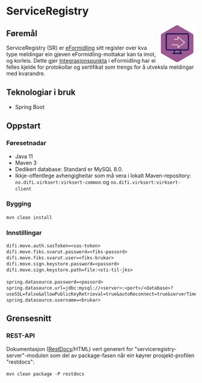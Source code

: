 # ServiceRegistry

<img style="float:right" width="100" height="100" src="docs/EF.png" alt="ServiceRegistry - ein komponent i eFormidling">

## Føremål
ServiceRegistry (SR) er [eFormidling](https://docs.digdir.no/docs/eFormidling/Introduksjon/) sitt register over kva type meldingar ein gjeven eFormidling-mottakar kan ta imot, og korleis. Dette gjer [Integrasjonspunkta](https://github.com/felleslosninger/efm-integrasjonspunkt/) i eFormidling har ei felles kjelde for protokollar og sertifikat som trengs for å utveksla meldingar med kvarandre.

## Teknologiar i bruk
- Spring Boot

## Oppstart
### Føresetnadar
- Java 11
- Maven 3
- Dedikert database: Standard er MySQL 8.0.
- Ikkje-offentlege avhengigheitar som må vera i lokalt Maven-repository: `no.difi.virksert:virksert-common` og `no.difi.virksert:virksert-client`

### Bygging

```mvn clean install```

### Innstillingar
```
difi.move.auth.sasToken=<sas-token>
difi.move.fiks.svarut.password=<fiks-passord>
difi.move.fiks.svarut.user=<fiks-brukar>
difi.move.sign.keystore.password=<passord>
difi.move.sign.keystore.path=file:<sti-til-jks>

spring.datasource.password=<passord>
spring.datasource.url=jdbc:mysql://<server>:<port>/<database>?useSSL=false&allowPublicKeyRetrieval=true&autoReconnect=true&serverTimezone=Europe/Oslo
spring.datasource.username=<brukar>
```

## Grensesnitt

### REST-API
Dokumentasjon ([RestDocs](https://docs.spring.io/spring-restdocs/docs/current/reference/htmlsingle/)/HTML) vert generert for "serviceregistry-server"-modulen som del av package-fasen når ein køyrer prosjekt-profilen "restdocs":

```mvn clean package -P restdocs```